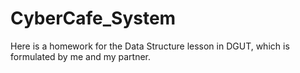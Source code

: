 # CyberCafe_System

Here is a homework for the Data Structure lesson in DGUT,
which is formulated by me and my partner.
